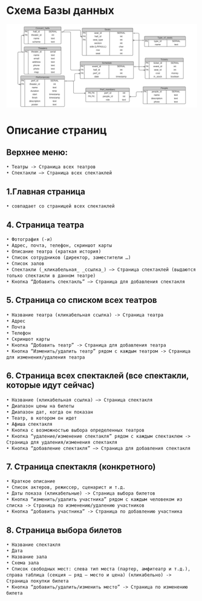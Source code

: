 # Схема Базы данных
![alt text](pictures/DB_scheme.png)

# Описание страниц
## Верхнее меню:
    • Театры -> Страница всех театров
    • Спектакли –> Страница всех спектаклей

## 1.Главная страница 
    • совпадает со страницей всех спектаклей

## 4. Страница театра
    • Фотография (-и)
    • Адрес, почта, телефон, скриншот карты
    • Описание театра (краткая история)
    • Список сотрудников (директор, заместители …)
    • Список залов
    • Спектакли (_кликабельная_ _ссылка_) –> Страница спектаклей (выдаются только спектакли в данном театре)
    • Кнопка “Добавить спектакль” –> Страница для добавления спектакля

## 5. Страница со списком всех театров
    • Название театра (кликабельная ссылка) -> Страница театра
    • Адрес
    • Почта
    • Телефон
    • Скриншот карты
    • Кнопка “Добавить театр” -> Страница для добавления театра
    • Кнопка “Изменить/удалить театр” рядом с каждым театром -> Страница для изменения/удаления театра

## 6. Страница всех спектаклей (все спектакли, которые идут сейчас)
    • Название (кликабельная ссылка) –> Страница спектакля
    • Диапазон цены на билеты
    • Диапазон дат, когда он показан
    • Театр, в котором он идет
    • Афиша спектакля
    • Кнопка с возможностью выбора определенных театров 
    • Кнопка “удаление/изменение спектакля” рядом с каждым спектаклем -> Страница для удаления/изменения спектакля
    • Кнопка “добавление спектакля” –> Страница для добавления спектакля

## 7. Страница спектакля (конкретного)
    • Краткое описание
    • Список актеров, режиссер, сценарист и т.д.
    • Даты показа (кликабельные) -> Страница выбора билетов
    • Кнопка “изменить/удалить участника” рядом с каждым человеком из списка -> Страница по изменению/удалению участников
    • Кнопка “добавить участника” -> Страница по добавлению участника

## 8. Страница выбора билетов
    • Название спектакля
    • Дата
    • Название зала
    • Схема зала
    • Список свободных мест: слева тип места (партер, амфитеатр и т.д.), справа таблица (секция – ряд – место и цена) (кликабельно) ->  Страница покупки билета
    • Кнопка “добавить/удалить/изменить место” -> Страница по изменению билета
